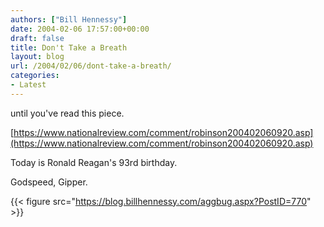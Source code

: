 ```yaml
---
authors: ["Bill Hennessy"]
date: 2004-02-06 17:57:00+00:00
draft: false
title: Don't Take a Breath
layout: blog
url: /2004/02/06/dont-take-a-breath/
categories:
- Latest
---
```


until you've read this piece.

[https://www.nationalreview.com/comment/robinson200402060920.asp](https://www.nationalreview.com/comment/robinson200402060920.asp)

Today is Ronald Reagan's 93rd birthday.

Godspeed, Gipper.

{{< figure src="https://blog.billhennessy.com/aggbug.aspx?PostID=770" >}}

